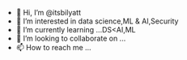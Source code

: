 - 👋 Hi, I’m @itsbilyatt
- 👀 I’m interested in data science,ML & AI,Security
- 🌱 I’m currently learning ...DS<AI,ML
- 💞️ I’m looking to collaborate on ...
- 📫 How to reach me ...

<!---
itsbilyatt/itsbilyatt is a ✨ special ✨ repository because its `README.md` (this file) appears on your GitHub profile.
You can click the Preview link to take a look at your changes.
--->
